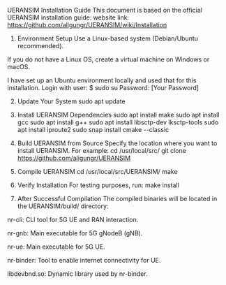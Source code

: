UERANSIM Installation Guide
This document is based on the official UERANSIM installation guide:
website link: https://github.com/aligungr/UERANSIM/wiki/Installation

1. Environment Setup
Use a Linux-based system (Debian/Ubuntu recommended).

If you do not have a Linux OS, create a virtual machine on Windows or macOS.

I have set up an Ubuntu environment locally and used that for this installation.
Login with user:
$ sudo su
Password: [Your Password]

2. Update Your System
sudo apt update
3. Install UERANSIM Dependencies
sudo apt install make
sudo apt install gcc
sudo apt install g++
sudo apt install libsctp-dev lksctp-tools
sudo apt install iproute2
sudo snap install cmake --classic

4. Build UERANSIM from Source
Specify the location where you want to install UERANSIM. For example:
cd /usr/local/src/
git clone https://github.com/aligungr/UERANSIM

5. Compile UERANSIM
cd /usr/local/src/UERANSIM/
make

6. Verify Installation
For testing purposes, run:
make install

7. After Successful Compilation
The compiled binaries will be located in the UERANSIM/build/ directory:

nr-cli: CLI tool for 5G UE and RAN interaction.

nr-gnb: Main executable for 5G gNodeB (gNB).

nr-ue: Main executable for 5G UE.

nr-binder: Tool to enable internet connectivity for UE.

libdevbnd.so: Dynamic library used by nr-binder.

